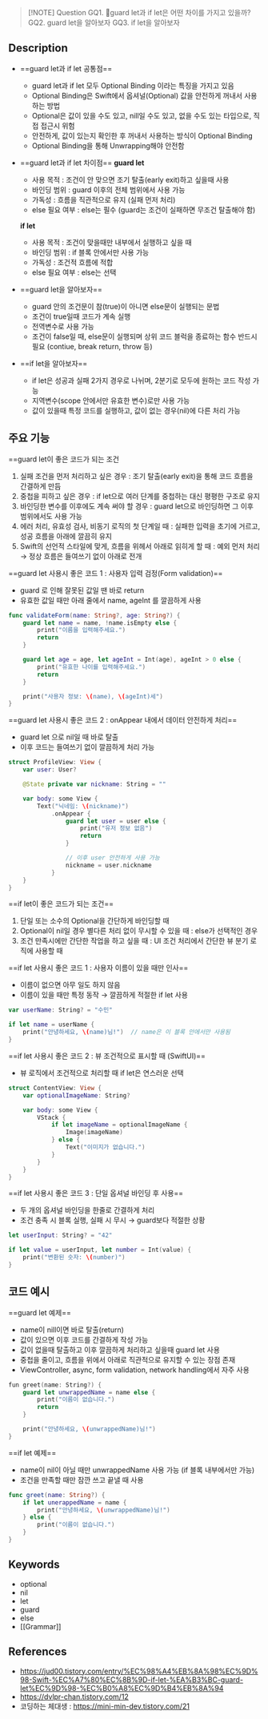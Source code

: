 
> [!NOTE] Question
> GQ1. guard let과 if let은 어떤 차이를 가지고 있을까?
>GQ2. guard let을 알아보자
>GQ3. if let을 알아보자

## Description
- ==guard let과 if let 공통점==
	- guard let과 if let 모두 Optional Binding 이라는 특징을 가지고 있음
	- Optional Binding은 Swift에서 옵셔널(Optional) 값을 안전하게 꺼내서 사용하는 방법
	- Optional은 값이 있을 수도 있고, nill일 수도 있고, 없을 수도 있는 타입으로, 직접 접근시 위험
	- 안전하게, 값이 있는지 확인한 후 꺼내서 사용하는 방식이 Optional Binding
	- Optional Binding을 통해 Unwrapping해야 안전함


- ==guard let과 if let 차이점==
  **guard let**
	- 사용 목적 : 조건이 안 맞으면 조기 탈출(early exit)하고 싶을때 사용
	- 바인딩 범위 : guard 이후의 전체 범위에서 사용 가능
	- 가독성 : 흐름을 직관적으로 유지 (실패 먼저 처리)
	- else 필요 여부 : else는 필수 (guard는 조건이 실패하면 무조건 탈출해야 함)
	
	**if let**
	- 사용 목적 : 조건이 맞을때만 내부에서 실행하고 싶을 때
	- 바인딩 범위 : if 블록 안에서만 사용 가능
	- 가독성 : 조건적 흐름에 적합
	- else 필요 여부 : else는 선택


- ==guard let을 알아보자==
	- guard 안의 조건문이 참(true)이 아니면 else문이 실행되는 문법
	- 조건이 true일때 코드가 계속 실행
	- 전역변수로 사용 가능
	- 조건이 false일 때, else문이 실행되며 상위 코드 블럭을 종료하는 함수 반드시 필요
	  (contiue, break return, throw 등)


- ==if let을 알아보자==
	- if let은 성공과 실패 2가지 경우로 나뉘며, 2분기로 모두에 원하는 코드 작성 가능
	- 지역변수(scope 안에서만 유효한 변수)로만 사용 가능
	- 값이 있을때 특정 코드를 실행하고, 값이 없는 경우(nil)에 다른 처리 가능



## 주요 기능
==guard let이 좋은 코드가 되는 조건
1. 실패 조건을 먼저 처리하고 싶은 경우 : 조기 탈출(early exit)을 통해 코드 흐름을 간결하게 만듬
2. 중첩을 피하고 싶은 경우 : if let으로 여러 단계를 중첩하는 대신 평평한 구조로 유지
3. 바인딩한 변수를 이후에도 계속 써야 할 경우 : guard let으로 바인딩하면 그 이후 범위에서도 사용 가능
4. 에러 처리, 유효성 검사, 비동기 로직의 첫 단계일 때 : 실패한 입력을 초기에 거르고, 성공 흐름을 아래에 깔끔히 유지
5. Swift의 선언적 스타일에 맞게, 흐름을 위헤서 아래로 읽히게 할 때 : 예외 먼저 처리 → 정상 흐름은 들여쓰기 없이 아래로 전개


==guard let 사용시 좋은 코드 1 : 사용자 입력 검정(Form validation)==
- guard 로 인해 잘못된 값일 땐 바로 return
- 유효한 값일 때만 아래 줄에서 name, ageInt 를 깔끔하게 사용
```swift
func validateForm(name: String?, age: String?) {
    guard let name = name, !name.isEmpty else {
        print("이름을 입력해주세요.")
        return
    }

    guard let age = age, let ageInt = Int(age), ageInt > 0 else {
        print("유효한 나이를 입력해주세요.")
        return
    }

    print("사용자 정보: \(name), \(ageInt)세")
}
```

==guard let 사용시 좋은 코드 2 : onAppear 내에서 데이터 안전하게 처리==
- guard let 으로 nil일 때 바로 탈출
- 이후 코드는 들여쓰기 없이 깔끔하게 처리 가능
```swift
struct ProfileView: View {
    var user: User?

    @State private var nickname: String = ""

    var body: some View {
        Text("닉네임: \(nickname)")
            .onAppear {
                guard let user = user else {
                    print("유저 정보 없음")
                    return
                }

                // 이후 user 안전하게 사용 가능
                nickname = user.nickname
            }
    }
}
```


==if let이 좋은 코드가 되는 조건==
1. 단일 또는 소수의 Optional을 간단하게 바인딩할 때
2. Optional이 nil일 경우 별다른 처리 없이 무시할 수 있을 때 : else가 선택적인 경우
3. 조건 만족시에만 간단한 작업을 하고 싶을 때 :  UI 조건 처리에서 간단한 뷰 분기 로직에 사용할 때


==if let 사용시 좋은 코드 1 : 사용자 이름이 있을 때만 인사==
- 이름이 없으면 아무 일도 하지 않음
- 이름이 있을 때만 특정 동작 → 깔끔하게 적절한 if let 사용
```swift
var userName: String? = "수민"

if let name = userName {
    print("안녕하세요, \(name)님!")  // name은 이 블록 안에서만 사용됨
}
```


==if let 사용시 좋은 코드 2 : 뷰 조건적으로 표시할 때 (SwiftUI)==
- 뷰 로직에서 조건적으로 처리할 때 if let은 연스러운 선택
```swift
struct ContentView: View {
    var optionalImageName: String?

    var body: some View {
        VStack {
            if let imageName = optionalImageName {
                Image(imageName)
            } else {
                Text("이미지가 없습니다.")
            }
        }
    }
}
```


==if let 사용시 좋은 코드 3 : 단일 옵셔널 바인딩 후 사용==
- 두 개의 옵셔널 바인딩을 한줄로 간결하게 처리
- 조건 충족 시 블록 실행, 실패 시 무시 → guard보다 적절한 상황
```swift
let userInput: String? = "42"

if let value = userInput, let number = Int(value) {
    print("변환된 숫자: \(number)")
}
```



## 코드 예시
 ==guard let 예제==
 - name이 nill이면 바로 탈출(return)
 - 값이 있으면 이후 코드를 간결하게 작성 가능
 - 값이 없을때 탈출하고 이후 깔끔하게 처리하고 싶을때 guard let 사용
 - 중첩을 줄이고, 흐름을 위에서 아래로 직관적으로 유지할 수 있는 장점 존재
 - ViewController, async, form validation, network handling에서 자주 사용
``` swift
fun greet(name: String?) {
	guard let unwrappedName = name else {
		print("이름이 없습니다.")
		return
	}

	print("안녕하세요, \(unwrappedName)님!")
}
```

==if let 예제==
- name이 nil이 아닐 때만 unwrappedName 사용 가능 (if 블록 내부에서만 가능)
- 조건을 만족할 때만 잠깐 쓰고 끝낼 때 사용
```swift
func greet(name: String?) {
	if let unerappedName = name {
		print("안녕하세요, \(unwrappedName)님!")
	} else {
		print("이름이 없습니다.")
	}
}
```



## Keywords
+ optional
+ nil
+ let
+ guard
+ else
+ [[Grammar]]

## References
- https://jud00.tistory.com/entry/%EC%98%A4%EB%8A%98%EC%9D%98-Swift-%EC%A7%80%EC%8B%9D-if-let-%EA%B3%BC-guard-let%EC%9D%98-%EC%B0%A8%EC%9D%B4%EB%8A%94
- https://dvlpr-chan.tistory.com/12
- 코딩하는 체대생 : https://mini-min-dev.tistory.com/21